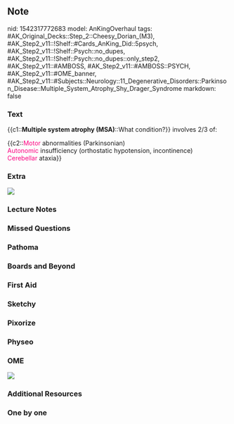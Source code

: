 ## Note
nid: 1542317772683
model: AnKingOverhaul
tags: #AK_Original_Decks::Step_2::Cheesy_Dorian_(M3), #AK_Step2_v11::!Shelf::#Cards_AnKing_Did::5psych, #AK_Step2_v11::!Shelf::Psych::no_dupes, #AK_Step2_v11::!Shelf::Psych::no_dupes::only_step2, #AK_Step2_v11::#AMBOSS, #AK_Step2_v11::#AMBOSS::PSYCH, #AK_Step2_v11::#OME_banner, #AK_Step2_v11::#Subjects::Neurology::11_Degenerative_Disorders::Parkinson_Disease::Multiple_System_Atrophy_Shy_Drager_Syndrome
markdown: false

### Text
{{c1::<b>Multiple system atrophy (MSA)</b>::What condition?}}
involves 2/3 of:
<div>
  <div>
    {{c2::<font><font color="#FC0280">Motor</font></font>
    abnormalities (Parkinsonian)
    <div>
      <font color="#FC0280">Autonomic</font> insufficiency
      (orthostatic hypotension, incontinence)
    </div>
    <div>
      <font color="#FC0280">Cerebellar</font> ataxia}}
    </div>
  </div>
</div>

### Extra
<img src="paste-615666382012419.jpg" class="resizer">

### Lecture Notes


### Missed Questions


### Pathoma


### Boards and Beyond


### First Aid


### Sketchy


### Pixorize


### Physeo


### OME
<div class="ome-widget">
  <a href="https://onlinemeded.org?ref=anki"><img src=
  "_OME_AnkiFlashcards_General_3.png"></a>
</div>

### Additional Resources


### One by one

